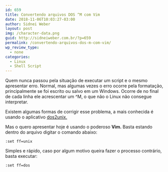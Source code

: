 ```yaml
---
id: 659
title: Convertendo arquivos DOS ^M com Vim
date: 2018-11-06T10:03:27-03:00
author: Sidnei Weber
layout: post
img: /character-data.png
guid: http://sidneiweber.com.br/?p=659
permalink: /convertendo-arquivos-dos-m-com-vim/
wp_review_type:
  - none
categories:
  - Linux
  - Shell Script
---
```

Quem nunca passou pela situação de executar um script e o mesmo apresentar erro. Normal, mas algumas vezes o erro ocorre pela formatação, principalmente se foi escrito ou salvo em um Windows. Ocorre de no final de cada linha ele acrescentar um ^M, o que não o Linux não consegue interpretar.

Existem algumas formas de corrigir esse problema, a mais conhecida é usando o aplicativo <a href="https://sourceforge.net/projects/dos2unix" target="_blank">dos2unix.</a>

Mas o quero apresentar hoje é usando o poderoso **Vim.** Basta estando dentro do arquivo digitar o comando abaixo:

```vim
:set ff=unix
```

Simples e rápido, caso por algum motivo queira fazer o processo contrário, basta executar:

```vim
:set ff=dos
```
